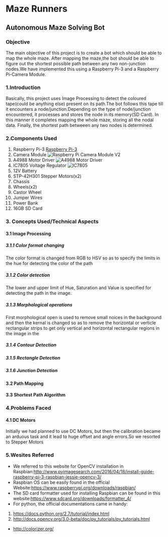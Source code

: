# Maze Runners
## Autonomous Maze Solving Bot
### Objective
The main objective of this project is to create a bot which should be able to map the whole maze. After mapping the maze,the bot should be able to figure out the shortest possible path between any two non-junction nodes.We have implemented this using a Raspberry Pi-3 and a Raspberry Pi-Camera Module.
### 1.Introduction
Basically, this project uses Image Processing to detect the coloured tape(could be anything else) present on its path.The bot follows this tape till it encounters a node/junction.Depending on the type of node/junction encountered, it processes and stores the node in its memory(SD Card). In this manner it completes mapping the whole maze, storing all the nodal data. Finally, the shortest path betweeen any two nodes is determined.
### 2.Components Used
1. Raspberry Pi-3 
[Raspberry Pi-3](http://in.element14.com/productimages/standard/en_GB/2525225-40.jpg)
2. Camera Module 
![Raspberry Pi Camera Module V2](http://www.raspberrypi-spy.co.uk/wp-content/uploads/2016/04/raspberry_pi_camera_v2_rs.jpg)
3. A4988 Motor Driver
![A4988 Motor Driver](https://encrypted-tbn0.gstatic.com/images?q=tbn:ANd9GcQkLpVTML2LAxSy4RvuzAwsdT9bMUmF2N4xOmSmA2vWPUEdvE3M)
4. IC7805 Voltage Regulator
![IC7805](https://encrypted-tbn0.gstatic.com/images?q=tbn:ANd9GcTMAFJBf6YWH7XO4VwBSxnq6W85tTUMYGDWQVqtGBpfslSq3NPZoUx6dC0)
5. 12V Battery
6. STP-42H301 Stepper Motors(x2)
7. Chassis
8. Wheels(x2)
9. Castor Wheel
10. Jumper Wires
11. Power Bank
12. 16GB SD Card
### 3. Concepts Used/Technical Aspects
#### 3.1 Image Processing
##### 3.1.1 Color format changing
The color format is changed from RGB to HSV so as to specify the limits in the hue for detecting the color of the path
##### 3.1.2 Color detection
The lower and upper limit of Hue, Saturation and Value is specified for detecting the path in the image.
##### 3.1.3 Morphological operations
First morphological open is used to remove small noices in the background and then the kernal is changed so as to remove the horizontal or verticle rectangular strips to get only vertical and horizontal rectangular regions in the image in the
##### 3.1.4 Contour Detection
##### 3.1.5 Rectangle Detection
##### 3.1.6 Junction Detection
#### 3.2 Path Mapping
#### 3.3 Shortest Path Algorithm
### 4.Problems Faced
#### 4.1 DC Motors
Initially we had planned to use DC Motors, but then the calibration became an arduous task and it lead to huge offset and angle errors.So we resorted to Stepper Motors
### 5.Wesites Referred
* We referred to this website for OpenCV installation in Raspbian:http://www.pyimagesearch.com/2016/04/18/install-guide-raspberry-pi-3-raspbian-jessie-opencv-3/
* Raspbian OS can be easily found in the official Website:https://www.raspberrypi.org/downloads/raspbian/
* The SD card formatter used for installing Raspbian can be found in this website:https://www.sdcard.org/downloads/formatter_4/
* For python, the official documentations came in handy:
 1. https://docs.python.org/2.7/tutorial/index.html
 2. http://docs.opencv.org/3.0-beta/doc/py_tutorials/py_tutorials.html 
* http://colorizer.org/

